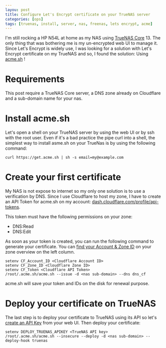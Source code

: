 ```yaml
---
layou: post
title: Configure Let's Encrypt certificate on your TrueNAS server
categories: [ops]
tags: [truenas, install, server, nas, freenas, lets encrypt, acme]
---
```


I'm still rocking a HP N54L at home as my NAS using [TrueNAS Core](https://www.truenas.com/truenas-core/) 13.
The only thing that was bothering me is my un-encrypted web UI to manage it. Since Let's Encrypt is widely use, I was looking for a solution with Let's Encrypt certificate on my TrueNAS and so, I found the solution:
Using [acme.sh](https://github.com/acmesh-official/acme.sh) !

# Requirements

This post require a TrueNAS Core server, a DNS zone already on Cloudflare and a sub-domain name for your nas.

# Install acme.sh

Let's open a shell on your TrueNAS server by using the web UI or by ssh with the root user.
Even if it's a bad practice the pipe curl into a shell, the simplest way to install asme.sh on your TrueNas is by using the following command:

```shell
curl https://get.acme.sh | sh -s email=my@example.com
```

# Create your first certificate

My NAS is not expose to internet so my only one solution is to use a verification by DNS.
Since I use Cloudflare to host my zone, I have to create an API Token for acme.sh on my account: [dash.cloudflare.com/profile/api-tokens](https://dash.cloudflare.com/profile/api-tokens).

This token must have the following permissions on your zone:
- DNS:Read
- DNS:Edit

As soon as your token is created, you can run the following command to generate your certificate. You can [find your Account & Zone ID](https://developers.cloudflare.com/fundamentals/get-started/basic-tasks/find-account-and-zone-ids/) on your zone overview on the left column.

```shell
setenv CF_Account_ID <Cloudflare Account ID>
setenv CF_Zone_ID <Cloudflare Zone ID>
setenv CF_Token <Cloudflare API Token>
/root/.acme.sh/acme.sh --issue -d <nas sub-domain> --dns dns_cf
```

acme.sh will save your token and IDs on the disk for renewal purpose.

# Deploy your certificate on TrueNAS

The last step is to deploy your certificate to TrueNAS using its API so let's [create an API Key](https://www.truenas.com/docs/scale/scaletutorials/toptoolbar/managingapikeys/#adding-an-api-key) from your web UI. Then deploy your certificate:

```shell
setenv DEPLOY_TRUENAS_APIKEY <TrueNAS API key>
/root/.acme.sh/acme.sh --insecure --deploy -d <nas sub-domain> --deploy-hook truenas
```
